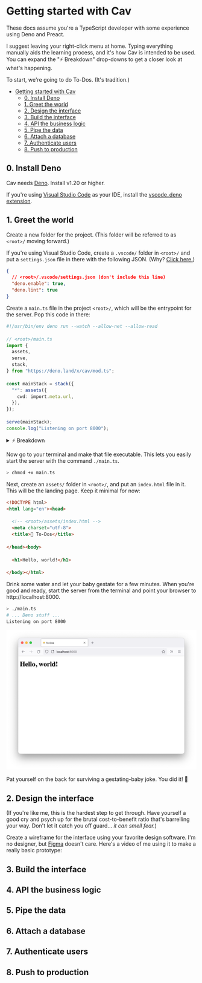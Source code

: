 # Getting started with Cav

These docs assume you're a TypeScript developer with some experience using Deno
and Preact.

I suggest leaving your right-click menu at home. Typing everything manually aids
the learning process, and it's how Cav is intended to be used. You can expand
the "⚡️ Breakdown" drop-downs to get a closer look at what's happening.

To start, we're going to do To-Dos. (It's tradition.)

- [Getting started with Cav](#getting-started-with-cav)
  - [0. Install Deno](#0-install-deno)
  - [1. Greet the world](#1-greet-the-world)
  - [2. Design the interface](#2-design-the-interface)
  - [3. Build the interface](#3-build-the-interface)
  - [4. API the business logic](#4-api-the-business-logic)
  - [5. Pipe the data](#5-pipe-the-data)
  - [6. Attach a database](#6-attach-a-database)
  - [7. Authenticate users](#7-authenticate-users)
  - [8. Push to production](#8-push-to-production)

## 0. Install Deno

Cav needs [Deno](https://deno.land). Install v1.20 or higher.

If you're using [Visual Studio Code](https://code.visualstudio.com/) as your IDE, install the [vscode_deno extension](https://marketplace.visualstudio.com/items?itemName=denoland.vscode-deno).

## 1. Greet the world

Create a new folder for the project. (This folder will be referred to as
`<root>/` moving forward.)

If you're using Visual Studio Code, create a `.vscode/` folder in `<root>/` and
put a `settings.json` file in there with the following JSON. (Why? [Click
here.](https://deno.land/manual@v1.20.1/vscode_deno#deno-enabling-a-workspace))

```json
{
  // <root>/.vscode/settings.json (don't include this line)
  "deno.enable": true,
  "deno.lint": true
}
```

Create a `main.ts` file in the project `<root>/`, which will be the entrypoint
for the server. Pop this code in there:

```ts
#!/usr/bin/env deno run --watch --allow-net --allow-read

// <root>/main.ts
import {
  assets,
  serve,
  stack,
} from "https://deno.land/x/cav/mod.ts";

const mainStack = stack({
  "*": assets({
    cwd: import.meta.url,
  }),
});

serve(mainStack);
console.log("Listening on port 8000");
```

<details><summary>⚡️ Breakdown</summary>

TODO lol

</details>

Now go to your terminal and make that file executable. This lets you easily
start the server with the command `./main.ts`.

```sh
> chmod +x main.ts
```

Next, create an `assets/` folder in `<root>/`, and put an `index.html` file in
it. This will be the landing page. Keep it minimal for now:

```html
<!DOCTYPE html>
<html lang="en"><head>

  <!-- <root>/assets/index.html -->
  <meta charset="utf-8">
  <title>🥚 To-Dos</title>

</head><body>

  <h1>Hello, world!</h1>

</body></html>
```

Drink some water and let your baby gestate for a few minutes. When you're good
and ready, start the server from the terminal and point your browser to
http://localhost:8000.

```sh
> ./main.ts
# ... Deno stuff ...
Listening on port 8000
```

![Screenshot of http://localhost:8000 in a browser window. The text "Hello, world!" is in the top left corner. It's in that stupid serif font you get when you fail to properly link the font CSS. (Is it rude to say stuff like that in an alt text?)](./assets/00_getting_started_00.png)

Pat yourself on the back for surviving a gestating-baby joke. You did it! 🥳

## 2. Design the interface

(If you're like me, this is the hardest step to get through. Have yourself a
good cry and psych up for the brutal cost-to-benefit ratio that's barrelling
your way. Don't let it catch you off guard... *it can smell fear.*)

Create a wireframe for the interface using your favorite design software. I'm no
designer, but [Figma](https://figma.com) doesn't care. Here's a video of me
using it to make a really basic prototype:

## 3. Build the interface

## 4. API the business logic

## 5. Pipe the data

## 6. Attach a database

## 7. Authenticate users

## 8. Push to production